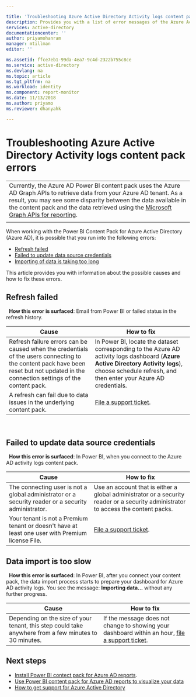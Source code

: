 ```yaml
---

title: 'Troubleshooting Azure Active Directory Activity logs content pack errors | Microsoft Docs'
description: Provides you with a list of error messages of the Azure Active Directory Activity content pack and steps to fix them.
services: active-directory
documentationcenter: ''
author: priyamohanram
manager: mtillman
editor: ''

ms.assetid: ffce7eb1-99da-4ea7-9c4d-2322b755c8ce
ms.service: active-directory
ms.devlang: na
ms.topic: article
ms.tgt_pltfrm: na
ms.workload: identity
ms.component: report-monitor
ms.date: 11/13/2018
ms.author: priyamo
ms.reviewer: dhanyahk

---
```


# Troubleshooting Azure Active Directory Activity logs content pack errors 

|  |
|--|
|Currently, the Azure AD Power BI content pack uses the Azure AD Graph APIs to retrieve data from your Azure AD tenant. As a result, you may see some disparity between the data available in the content pack and the data retrieved using the [Microsoft Graph APIs for reporting](concept-reporting-api.md). |
|  |

When working with the Power BI Content Pack for Azure Active Directory (Azure AD), it is possible that you run into the following errors: 

- [Refresh failed](troubleshoot-content-pack.md#refresh-failed) 
- [Failed to update data source credentials](troubleshoot-content-pack.md#failed-to-update-data-source-credentials) 
- [Importing of data is taking too long](troubleshoot-content-pack.md#importing-of-data-is-taking-too-long) 

This article provides you with information about the possible causes and how to fix these errors.
 
## Refresh failed 
 
**How this error is surfaced**: Email from Power BI or failed status in the refresh history. 


| Cause | How to fix |
| ---   | ---        |
| Refresh failure errors can be caused when the credentials of the users connecting to the content pack have been reset but not updated in the connection settings of the content pack. | In Power BI, locate the dataset corresponding to the Azure AD activity logs dashboard (**Azure Active Directory Activity logs**), choose schedule refresh, and then enter your Azure AD credentials. |
| A refresh can fail due to data issues in the underlying content pack. | [File a support ticket](../fundamentals/active-directory-troubleshooting-support-howto.md).|
 
 
## Failed to update data source credentials 
 
**How this error is surfaced**: In Power BI, when you connect to the Azure AD activity logs content pack. 

| Cause | How to fix |
| ---   | ---        |
| The connecting user is not a global administrator or a security reader or a security administrator. | Use an account that is either a global administrator or a security reader or a security administrator to access the content packs. |
| Your tenant is not a Premium tenant or doesn't have at least one user with Premium license File. | [File a support ticket](../fundamentals/active-directory-troubleshooting-support-howto.md).|
 


## Data import is too slow 
 
**How this error is surfaced**: In Power BI, after you connect your content pack, the data import process starts to prepare your dashboard for Azure AD activity logs. You see the message: **Importing data...** without any further progress.  

| Cause | How to fix |
| ---   | ---        |
| Depending on the size of your tenant, this step could take anywhere from a few minutes to 30 minutes. | If the message does not change to showing your dashboard within an hour, [file a support ticket](../fundamentals/active-directory-troubleshooting-support-howto.md).|

## Next steps

* [Install Power BI contect pack for Azure AD reports](quickstart-install-power-bi-content-pack.md).
* [Use Power BI content pack for Azure AD reports to visualize your data](howto-power-bi-content-pack.md)
* [How to get support for Azure Active Directory](../fundamentals/active-directory-troubleshooting-support-howto.md)
